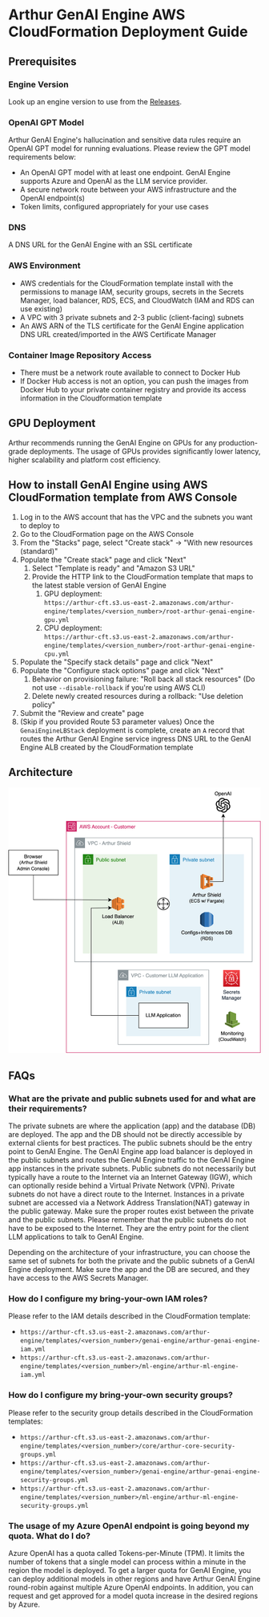 # Arthur GenAI Engine AWS CloudFormation Deployment Guide

## Prerequisites

### Engine Version
Look up an engine version to use from the [Releases](https://github.com/arthur-ai/arthur-engine/releases).

### OpenAI GPT Model
Arthur GenAI Engine's hallucination and sensitive data rules require an OpenAI GPT model for running evaluations.
Please review the GPT model requirements below:
* An OpenAI GPT model with at least one endpoint. GenAI Engine supports Azure and OpenAI as the LLM service provider.
* A secure network route between your AWS infrastructure and the OpenAI endpoint(s)
* Token limits, configured appropriately for your use cases

### DNS
A DNS URL for the GenAI Engine with an SSL certificate

### AWS Environment
* AWS credentials for the CloudFormation template install with the permissions to manage IAM, security groups, secrets
in the Secrets Manager, load balancer, RDS, ECS, and CloudWatch (IAM and RDS can use existing)
* A VPC with 3 private subnets and 2-3 public (client-facing) subnets
* An AWS ARN of the TLS certificate for the GenAI Engine application DNS URL created/imported in the AWS Certificate Manager

### Container Image Repository Access
* There must be a network route available to connect to Docker Hub
* If Docker Hub access is not an option, you can push the images from Docker Hub to your private container registry and provide its access information in the Cloudformation template

## GPU Deployment
Arthur recommends running the GenAI Engine on GPUs for any production-grade deployments. The usage of GPUs provides significantly lower latency, higher scalability and platform cost efficiency.

## How to install GenAI Engine using AWS CloudFormation template from AWS Console

1. Log in to the AWS account that has the VPC and the subnets you want to deploy to
2. Go to the CloudFormation page on the AWS Console
3. From the "Stacks" page, select "Create stack" -> "With new resources (standard)"
4. Populate the "Create stack" page and click "Next"
   1. Select "Template is ready" and "Amazon S3 URL"
   2. Provide the HTTP link to the CloudFormation template that maps to the latest stable version of GenAI Engine
      1. GPU deployment:<br>
      `https://arthur-cft.s3.us-east-2.amazonaws.com/arthur-engine/templates/<version_number>/root-arthur-genai-engine-gpu.yml`
      2. CPU deployment:<br>
      `https://arthur-cft.s3.us-east-2.amazonaws.com/arthur-engine/templates/<version_number>/root-arthur-genai-engine-cpu.yml`
5. Populate the "Specify stack details" page and click "Next"
6. Populate the "Configure stack options" page and click "Next"
   1. Behavior on provisioning failure: "Roll back all stack resources" (Do not use `--disable-rollback` if you're using AWS CLI)
   2. Delete newly created resources during a rollback: "Use deletion policy"
7. Submit the "Review and create" page
8. (Skip if you provided Route 53 parameter values) Once the `GenaiEngineLBStack` deployment is complete, create an `A` record that routes the Arthur GenAI Engine service
   ingress DNS URL to the GenAI Engine ALB created by the CloudFormation template

## Architecture
![alt text](images/genai-engine-architecture-diagram.png "GenAI Engine Architecture")

## FAQs
### What are the private and public subnets used for and what are their requirements?

The private subnets are where the application (app) and the database (DB) are deployed. The app and the DB should not
be directly accessible by external clients for best practices. The public subnets should be the entry point to GenAI Engine.
The GenAI Engine app load balancer is deployed in the public subnets and routes the GenAI Engine traffic to the GenAI Engine app
instances in the private subnets. Public subnets do not necessarily but typically have a route to the Internet via an
Internet Gateway (IGW), which can optionally reside behind a Virtual Private Network (VPN). Private subnets do not
have a direct route to the Internet. Instances in a private subnet are accessed via a Network Address Translation(NAT)
gateway in the public gateway. Make sure the proper routes exist between the private and the public subnets. Please
remember that the public subnets do not have to be exposed to the Internet. They are the entry point for the client LLM
applications to talk to GenAI Engine.

Depending on the architecture of your infrastructure, you can choose the same set of subnets for both the private and
the public subnets of a GenAI Engine deployment. Make sure the app and the DB are secured, and they have access to the AWS
Secrets Manager.

### How do I configure my bring-your-own IAM roles?

Please refer to the IAM details described in the CloudFormation template:
* `https://arthur-cft.s3.us-east-2.amazonaws.com/arthur-engine/templates/<version_number>/genai-engine/arthur-genai-engine-iam.yml`
* `https://arthur-cft.s3.us-east-2.amazonaws.com/arthur-engine/templates/<version_number>/ml-engine/arthur-ml-engine-iam.yml`

### How do I configure my bring-your-own security groups?

Please refer to the security group details described in the CloudFormation templates:
* `https://arthur-cft.s3.us-east-2.amazonaws.com/arthur-engine/templates/<version_number>/core/arthur-core-security-groups.yml`
* `https://arthur-cft.s3.us-east-2.amazonaws.com/arthur-engine/templates/<version_number>/genai-engine/arthur-genai-engine-security-groups.yml`
* `https://arthur-cft.s3.us-east-2.amazonaws.com/arthur-engine/templates/<version_number>/ml-engine/arthur-ml-engine-security-groups.yml`

### The usage of my Azure OpenAI endpoint is going beyond my quota. What do I do?

Azure OpenAI has a quota called Tokens-per-Minute (TPM). It limits the number of tokens that a single model can process
within a minute in the region the model is deployed. To get a larger quota for GenAI Engine, you can deploy additional
models in other regions and have Arthur GenAI Engine round-robin against multiple Azure OpenAI endpoints. In addition, you can
request and get approved for a model quota increase in the desired regions by Azure.
